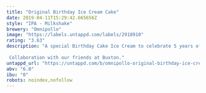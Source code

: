 ```yaml
---
title: "Original Birthday Ice Cream Cake"
date: 2019-04-11T15:29:42.665656Z
style: "IPA - Milkshake"
brewery: "Omnipollo"
image: "https://labels.untappd.com/labels/2918910"
rating: "3.63"
description: "A special Birthday Cake Ice Cream to celebrate 5 years of Yellow Belly, brewed with vanilla, mango, lemon and passionfruit.  Collaboration with our friends at Buxton."
untappd_url: "https://untappd.com/b/omnipollo-original-birthday-ice-cream-cake/2918910"
abv: "6.0"
ibu: "0"
robots: noindex,nofollow
---
```

